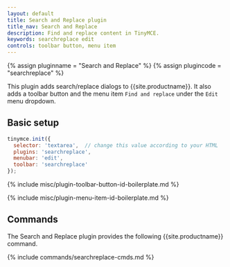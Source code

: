 ```yaml
---
layout: default
title: Search and Replace plugin
title_nav: Search and Replace
description: Find and replace content in TinyMCE.
keywords: searchreplace edit
controls: toolbar button, menu item
---
```


{% assign pluginname = "Search and Replace" %}
{% assign plugincode = "searchreplace" %}

This plugin adds search/replace dialogs to {{site.productname}}. It also adds a toolbar button and the menu item `Find and replace` under the `Edit` menu dropdown.

## Basic setup

```js
tinymce.init({
  selector: 'textarea',  // change this value according to your HTML
  plugins: 'searchreplace',
  menubar: 'edit',
  toolbar: 'searchreplace'
});
```

{% include misc/plugin-toolbar-button-id-boilerplate.md %}

{% include misc/plugin-menu-item-id-boilerplate.md %}

## Commands

The Search and Replace plugin provides the following {{site.productname}} command.

{% include commands/searchreplace-cmds.md %}

